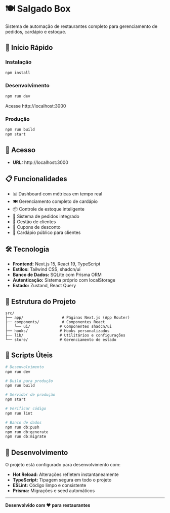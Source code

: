 # 🍽️ Salgado Box

Sistema de automação de restaurantes completo para gerenciamento de pedidos, cardápio e estoque.

## 🚀 Início Rápido

### Instalação
```bash
npm install
```

### Desenvolvimento
```bash
npm run dev
```

Acesse http://localhost:3000

### Produção
```bash
npm run build
npm start
```

## 🔐 Acesso

- **URL:** http://localhost:3000

## 📋 Funcionalidades

- 📊 Dashboard com métricas em tempo real
- 🍽️ Gerenciamento completo de cardápio
- 📦 Controle de estoque inteligente
- 🛒 Sistema de pedidos integrado
- 👥 Gestão de clientes
- 🎫 Cupons de desconto
- 📱 Cardápio público para clientes

## 🛠️ Tecnologia

- **Frontend:** Next.js 15, React 19, TypeScript
- **Estilos:** Tailwind CSS, shadcn/ui
- **Banco de Dados:** SQLite com Prisma ORM
- **Autenticação:** Sistema próprio com localStorage
- **Estado:** Zustand, React Query

## 📁 Estrutura do Projeto

```
src/
├── app/                 # Páginas Next.js (App Router)
├── components/          # Componentes React
│   └── ui/             # Componentes shadcn/ui
├── hooks/              # Hooks personalizados
├── lib/                # Utilitários e configurações
└── store/              # Gerenciamento de estado
```

## 🚀 Scripts Úteis

```bash
# Desenvolvimento
npm run dev

# Build para produção
npm run build

# Servidor de produção
npm start

# Verificar código
npm run lint

# Banco de dados
npm run db:push
npm run db:generate
npm run db:migrate
```

## 📝 Desenvolvimento

O projeto está configurado para desenvolvimento com:

- **Hot Reload:** Alterações refletem instantaneamente
- **TypeScript:** Tipagem segura em todo o projeto
- **ESLint:** Código limpo e consistente
- **Prisma:** Migrações e seed automáticos

---

**Desenvolvido com ❤️ para restaurantes**
